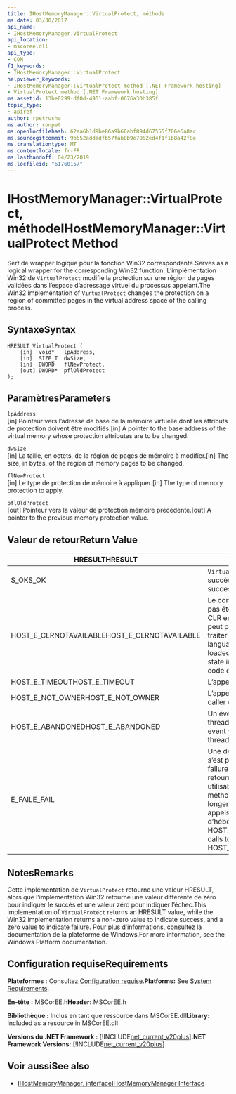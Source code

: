 ```yaml
---
title: IHostMemoryManager::VirtualProtect, méthode
ms.date: 03/30/2017
api_name:
- IHostMemoryManager.VirtualProtect
api_location:
- mscoree.dll
api_type:
- COM
f1_keywords:
- IHostMemoryManager::VirtualProtect
helpviewer_keywords:
- IHostMemoryManager::VirtualProtect method [.NET Framework hosting]
- VirtualProtect method [.NET Framework hosting]
ms.assetid: 13be0299-df0d-4951-aabf-0676a30b385f
topic_type:
- apiref
author: rpetrusha
ms.author: ronpet
ms.openlocfilehash: 62aa6b1d9be86a9b60abf894d67555f706e6a8ac
ms.sourcegitcommit: 9b552addadfb57fab0b9e7852ed4f1f1b8a42f8e
ms.translationtype: MT
ms.contentlocale: fr-FR
ms.lasthandoff: 04/23/2019
ms.locfileid: "61760157"
---
```

# <a name="ihostmemorymanagervirtualprotect-method"></a><span data-ttu-id="b70b0-102">IHostMemoryManager::VirtualProtect, méthode</span><span class="sxs-lookup"><span data-stu-id="b70b0-102">IHostMemoryManager::VirtualProtect Method</span></span>
<span data-ttu-id="b70b0-103">Sert de wrapper logique pour la fonction Win32 correspondante.</span><span class="sxs-lookup"><span data-stu-id="b70b0-103">Serves as a logical wrapper for the corresponding Win32 function.</span></span> <span data-ttu-id="b70b0-104">L’implémentation Win32 de `VirtualProtect` modifie la protection sur une région de pages validées dans l’espace d’adressage virtuel du processus appelant.</span><span class="sxs-lookup"><span data-stu-id="b70b0-104">The Win32 implementation of `VirtualProtect` changes the protection on a region of committed pages in the virtual address space of the calling process.</span></span>  
  
## <a name="syntax"></a><span data-ttu-id="b70b0-105">Syntaxe</span><span class="sxs-lookup"><span data-stu-id="b70b0-105">Syntax</span></span>  
  
```  
HRESULT VirtualProtect (  
    [in]  void*   lpAddress,  
    [in]  SIZE_T  dwSize,  
    [in]  DWORD   flNewProtect,  
    [out] DWORD*  pflOldProtect  
);  
```  
  
## <a name="parameters"></a><span data-ttu-id="b70b0-106">Paramètres</span><span class="sxs-lookup"><span data-stu-id="b70b0-106">Parameters</span></span>  
 `lpAddress`  
 <span data-ttu-id="b70b0-107">[in] Pointeur vers l’adresse de base de la mémoire virtuelle dont les attributs de protection doivent être modifiés.</span><span class="sxs-lookup"><span data-stu-id="b70b0-107">[in] A pointer to the base address of the virtual memory whose protection attributes are to be changed.</span></span>  
  
 `dwSize`  
 <span data-ttu-id="b70b0-108">[in] La taille, en octets, de la région de pages de mémoire à modifier.</span><span class="sxs-lookup"><span data-stu-id="b70b0-108">[in] The size, in bytes, of the region of memory pages to be changed.</span></span>  
  
 `flNewProtect`  
 <span data-ttu-id="b70b0-109">[in] Le type de protection de mémoire à appliquer.</span><span class="sxs-lookup"><span data-stu-id="b70b0-109">[in] The type of memory protection to apply.</span></span>  
  
 `pflOldProtect`  
 <span data-ttu-id="b70b0-110">[out] Pointeur vers la valeur de protection mémoire précédente.</span><span class="sxs-lookup"><span data-stu-id="b70b0-110">[out] A pointer to the previous memory protection value.</span></span>  
  
## <a name="return-value"></a><span data-ttu-id="b70b0-111">Valeur de retour</span><span class="sxs-lookup"><span data-stu-id="b70b0-111">Return Value</span></span>  
  
|<span data-ttu-id="b70b0-112">HRESULT</span><span class="sxs-lookup"><span data-stu-id="b70b0-112">HRESULT</span></span>|<span data-ttu-id="b70b0-113">Description</span><span class="sxs-lookup"><span data-stu-id="b70b0-113">Description</span></span>|  
|-------------|-----------------|  
|<span data-ttu-id="b70b0-114">S_OK</span><span class="sxs-lookup"><span data-stu-id="b70b0-114">S_OK</span></span>|<span data-ttu-id="b70b0-115">`VirtualProtect` retourné avec succès.</span><span class="sxs-lookup"><span data-stu-id="b70b0-115">`VirtualProtect` returned successfully.</span></span>|  
|<span data-ttu-id="b70b0-116">HOST_E_CLRNOTAVAILABLE</span><span class="sxs-lookup"><span data-stu-id="b70b0-116">HOST_E_CLRNOTAVAILABLE</span></span>|<span data-ttu-id="b70b0-117">Le common language runtime (CLR) n’a pas été chargé dans un processus ou le CLR est dans un état dans lequel il ne peut pas exécuter le code managé ou traiter l’appel avec succès.</span><span class="sxs-lookup"><span data-stu-id="b70b0-117">The common language runtime (CLR) has not been loaded into a process, or the CLR is in a state in which it cannot run managed code or process the call successfully.</span></span>|  
|<span data-ttu-id="b70b0-118">HOST_E_TIMEOUT</span><span class="sxs-lookup"><span data-stu-id="b70b0-118">HOST_E_TIMEOUT</span></span>|<span data-ttu-id="b70b0-119">L’appel a expiré.</span><span class="sxs-lookup"><span data-stu-id="b70b0-119">The call timed out.</span></span>|  
|<span data-ttu-id="b70b0-120">HOST_E_NOT_OWNER</span><span class="sxs-lookup"><span data-stu-id="b70b0-120">HOST_E_NOT_OWNER</span></span>|<span data-ttu-id="b70b0-121">L’appelant ne possède pas le verrou.</span><span class="sxs-lookup"><span data-stu-id="b70b0-121">The caller does not own the lock.</span></span>|  
|<span data-ttu-id="b70b0-122">HOST_E_ABANDONED</span><span class="sxs-lookup"><span data-stu-id="b70b0-122">HOST_E_ABANDONED</span></span>|<span data-ttu-id="b70b0-123">Un événement a été annulé alors qu’un thread bloqué ou Fibre l’attendait.</span><span class="sxs-lookup"><span data-stu-id="b70b0-123">An event was canceled while a blocked thread or fiber was waiting on it.</span></span>|  
|<span data-ttu-id="b70b0-124">E_FAIL</span><span class="sxs-lookup"><span data-stu-id="b70b0-124">E_FAIL</span></span>|<span data-ttu-id="b70b0-125">Une défaillance catastrophique inconnue s’est produite.</span><span class="sxs-lookup"><span data-stu-id="b70b0-125">An unknown catastrophic failure occurred.</span></span> <span data-ttu-id="b70b0-126">Lorsqu’une méthode retourne E_FAIL, le CLR n’est plus utilisable au sein du processus.</span><span class="sxs-lookup"><span data-stu-id="b70b0-126">When a method returns E_FAIL, the CLR is no longer usable within the process.</span></span> <span data-ttu-id="b70b0-127">Les appels suivants aux méthodes d’hébergement retournent HOST_E_CLRNOTAVAILABLE.</span><span class="sxs-lookup"><span data-stu-id="b70b0-127">Subsequent calls to hosting methods return HOST_E_CLRNOTAVAILABLE.</span></span>|  
  
## <a name="remarks"></a><span data-ttu-id="b70b0-128">Notes</span><span class="sxs-lookup"><span data-stu-id="b70b0-128">Remarks</span></span>  
 <span data-ttu-id="b70b0-129">Cette implémentation de `VirtualProtect` retourne une valeur HRESULT, alors que l’implémentation Win32 retourne une valeur différente de zéro pour indiquer le succès et une valeur zéro pour indiquer l’échec.</span><span class="sxs-lookup"><span data-stu-id="b70b0-129">This implementation of `VirtualProtect` returns an HRESULT value, while the Win32 implementation returns a non-zero value to indicate success, and a zero value to indicate failure.</span></span> <span data-ttu-id="b70b0-130">Pour plus d’informations, consultez la documentation de la plateforme de Windows.</span><span class="sxs-lookup"><span data-stu-id="b70b0-130">For more information, see the Windows Platform documentation.</span></span>  
  
## <a name="requirements"></a><span data-ttu-id="b70b0-131">Configuration requise</span><span class="sxs-lookup"><span data-stu-id="b70b0-131">Requirements</span></span>  
 <span data-ttu-id="b70b0-132">**Plateformes :** Consultez [Configuration requise](../../../../docs/framework/get-started/system-requirements.md).</span><span class="sxs-lookup"><span data-stu-id="b70b0-132">**Platforms:** See [System Requirements](../../../../docs/framework/get-started/system-requirements.md).</span></span>  
  
 <span data-ttu-id="b70b0-133">**En-tête :** MSCorEE.h</span><span class="sxs-lookup"><span data-stu-id="b70b0-133">**Header:** MSCorEE.h</span></span>  
  
 <span data-ttu-id="b70b0-134">**Bibliothèque :** Inclus en tant que ressource dans MSCorEE.dll</span><span class="sxs-lookup"><span data-stu-id="b70b0-134">**Library:** Included as a resource in MSCorEE.dll</span></span>  
  
 <span data-ttu-id="b70b0-135">**Versions du .NET Framework :** [!INCLUDE[net_current_v20plus](../../../../includes/net-current-v20plus-md.md)]</span><span class="sxs-lookup"><span data-stu-id="b70b0-135">**.NET Framework Versions:** [!INCLUDE[net_current_v20plus](../../../../includes/net-current-v20plus-md.md)]</span></span>  
  
## <a name="see-also"></a><span data-ttu-id="b70b0-136">Voir aussi</span><span class="sxs-lookup"><span data-stu-id="b70b0-136">See also</span></span>

- [<span data-ttu-id="b70b0-137">IHostMemoryManager, interface</span><span class="sxs-lookup"><span data-stu-id="b70b0-137">IHostMemoryManager Interface</span></span>](../../../../docs/framework/unmanaged-api/hosting/ihostmemorymanager-interface.md)
